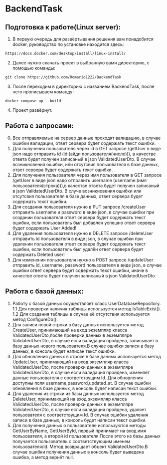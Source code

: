 # BackendTask
Подготовка к работе(Linux server):
-----------
1. В первую очередь для развёртывания решения вам понадобится docker, руководство по установке находится здесь:
```
https://docs.docker.com/desktop/install/linux-install/
```
2. Далее нужно скачать проект в выбранную вами директорию, с помощью команды:
```
git clone https://github.com/Romario1222/BackendTask
```
3. После переходим в директорию с названием BackendTask, после чего прописываем команду:
```
docker compose up --build
```
4. Проект развёрнут.

Работа с запросами:
-----------
0. Все отправляемые на сервер данные проходят валидацию, в случае ошибки валидации, ответ сервера будет содержать текст ошибки.
1. Для получения пользователя через id в GET запросе /getUser в виде json надо отправить id (id:(айди пользователя(число))), в качестве ответа будет получен записаный в json ValidatedUserDto. В случае возникновения ошибки, или отсутсвия пользователя в базе данных, ответ сервера будет содержать текст ошибки.
2. Для получения пользователя через имя пользователя в GET запросе /getUser в виде json надо отправить username (username:(имя пользователя(строка))),в качестве ответа будет получен записаный в json ValidatedUserDto. В случе возникновения ошибки или отсутсвия пользователя в базе данных, ответ сервера будет содержать текст ошибки.
3. Для создания пользователя нужно в PUT запросе /createUser отправить username и password в виде json, в случае ошибки при создании пользователя ответ сервера будет содержать текст ошибки, если пользователь был добавлен успешно ответ сервера будет содержать User Added!
4. Для удаления пользователя нужно в DELETE запросе /deleteUser отправить id пользователя в виде json, в случае ошибки при удалении пользователя
ответ сервера будет содержать текст ошибки, если пользователь был удалён ответ сервера будет содержать Deleted user!
5. Для изменения пользователя нужно в POST запросе /updateUser отправить id, username, password пользователя в виде json, в случае ошибки ответ сервера будет содержать текст ошибки, иначе в качестве ответа будет получен записаный в json ValidatedUserDto.

Работа с базой данных:
-----------
1. Работу с базой данных осуществляет класс UserDatabaseRepository.
1.1 Для проверки наличия таблицы используется метод IsTableExist().
1.2 Для создания таблицы в случае её отсутствия используется метод ConfigureDb().
2. Для записи новой строки в базу данных используется метод CreateUser, принимающий на вход экземпляр класса ValidatedUserDto,после проверки данных в экземпляре ValidatedUserDto, в случае если валидация пройдена, записывает
в базу данных нового пользователя.В случае ошибки записи в базу данных, в консоль будет написан текст ошибки.
3. Для обновления данных в строке в базе данных используется метод UpdateUser, принимающий на вход экземпляр класса ValidatedUserDto, после проверки данных в экземпляре ValidatedUserDto, в случае если валидация пройдена, изменяет данные пользователя с соответствущим Id. Для обновления доступны поля username,password,updated_at. В случае ошибки обновления в базе данных, в консоль будет написан текст ошибки.
4. Для удаления из строки из базы данных используется метод DeleteUser, принимающий на вход экземпляр класса ValidatedUserDto, после проверки данных в экземпляре ValidatedUserDto, в случае если валидация пройдена, удаляет пользователя с соответствущим Id. В случае ошибки удаления записи в базе данных, в консоль будет написан текст ошибки.
5. Для получения данных о пользователе используются методы GetUserByName, GetUserById, первый принимает на вход имя пользователя, а второй id пользователя.После этого из базы данных получается пользователь с соответствующим именем пользователя/id. Метод возвращает объект ValidatedUserDto.В случае ошибки получения данных в консоль будет выведена ошибка, а метод вернёт null.
